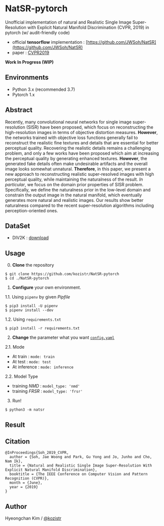 # NatSR-pytorch

Unofficial implementation of natural and Realistic Single Image Super-Resolution with Explicit Natural Manifold Discrimination (CVPR, 2019) in pytorch (w/ audit-friendly code)

* official **tensorflow** implementation : [https://github.com/JWSoh/NatSR](https://github.com/JWSoh/NatSR)
* paper : [CVPR2019](http://openaccess.thecvf.com/content_CVPR_2019/papers/Soh_Natural_and_Realistic_Single_Image_Super-Resolution_With_Explicit_Natural_Manifold_CVPR_2019_paper.pdf)

**Work In Progress (WIP)**

## Environments

* Python 3.x (recommended 3.7)
* Pytorch 1.x

## Abstract

Recently, many convolutional neural networks for single image super-resolution (SISR) have been proposed, which focus on reconstructing the high-resolution images in terms of objective distortion measures. 
**However**, the networks trained with objective loss functions generally fail to reconstruct the realistic fine textures and details that are essential for better perceptual quality. 
Recovering the realistic details remains a challenging problem, and only a few works have been proposed which aim at increasing the perceptual quality by generating enhanced textures. 
**However**, the generated fake details often make undesirable artifacts and the overall image looks somewhat unnatural. 
**Therefore**, in this paper, we present a new approach to reconstructing realistic super-resolved images with high perceptual quality, while maintaining the naturalness of the result. 
*In particular*, we focus on the domain prior properties of SISR problem. 
Specifically, we define the naturalness prior in the low-level domain and constrain the output image in the natural manifold, which eventually generates more natural and realistic images. 
Our results show better naturalness compared to the recent super-resolution algorithms including perception-oriented ones.

## DataSet

* DIV2K : [download](https://data.vision.ee.ethz.ch/cvl/DIV2K/)

## Usage

0. **Clone** the repository

```shell script
$ git clone https://github.com/kozistr/NatSR-pytorch
$ cd ./NatSR-pytorch
```

1. **Configure** your own environment.

1.1. Using `pipenv` by given *Pipfile*

```shell script
$ pip3 install -U pipenv
$ pipenv install --dev
```

1.2. Using `requirements.txt`

```shell script
$ pip3 install -r requirements.txt
```

2. **Change** the parameter what you want [`config.yaml`](./config.yaml)

2.1. Mode

* At train : `mode: train`
* At test : `mode: test`
* At inference : `mode: inference`

2.2. Model Type

* training *NMD* : `model_type: 'nmd'`
* training *FRSR* : `model_type: 'frsr'`

3. Run!

```shell script
$ python3 -m natsr
```

## Result

## Citation

```
@InProceedings{Soh_2019_CVPR,
  author = {Soh, Jae Woong and Park, Gu Yong and Jo, Junho and Cho, Nam Ik},
  title = {Natural and Realistic Single Image Super-Resolution With Explicit Natural Manifold Discrimination},
  booktitle = {The IEEE Conference on Computer Vision and Pattern Recognition (CVPR)},
  month = {June},
  year = {2019}
}
```

## Author

Hyeongchan Kim / [@kozistr](http://kozistr.tech)
